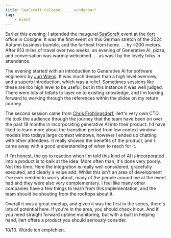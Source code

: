```yaml
---
title: SaaScraft Cologne. . . wunderbar!
tag:
    - Event
---
```


Earlier this evening, I attended the inaugural [SaaScraft](https://www.meetup.com/saascraft-cologne/) event at the [ilert](https://www.ilert.com/) office in Cologne. It was the first event on this German stretch of the 2024 Autumn business bumble, and the farthest from home. . . by ~200 meters. After 813 miles of travel over two weeks, an evening of Generative AI, pizza, and conversation was warmly welcomed. . . as was I by the lovely folks in attendance.

The evening started with an introduction to Generative AI for software engineers by [Juri Wiens](https://twitter.com/JuriWiens). It was much deeper than a high level overview, and a superb introduction, which was a relief. Sometimes sessions like these are too high level to be useful, but in this instance it was well judged. There were lots of tidbits to layer on to existing knowledge, and I'm looking forward to working through the references within the slides on my return journey.

The second session came from [Chris Fröhlingsdorf](https://twitter.com/chrisfroeh), ilert's very own CTO. He took the audience through the journey that the team have been on over the past 18 months in incorporating generative AI into their product. I'd have liked to learn more about the transition period from low context window models into todays large context windows, however I ended up chatting with other attendees. It really showed the benefits of the product, and I came away with a good understanding of when to reach for it.

If I'm honest, the go to reaction when I'm told this kind of AI is incorporated into a product is to balk at the idea. More often than, it's done very poorly. Not this time. Here the integration is really well considered, gracefully executed, and clearly a value add. Whilst this isn't an area of development I've ever needed to worry about, many of the people around me at the event had and they were also very complementary. I feel like many other companies have a few things to learn from this implementation, and the team should be shouting from the rooftops about it.

Overall it was a great meetup, and given it was the first in the series, there's lots of potential here. If you're in the area, you should check it out. And if you need straight forward uptime monitoring, but with a built in helping hand, ilert offers a product you should seriously consider.

10/10. Würde ich empfehlen. 
